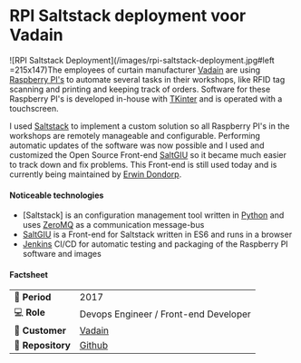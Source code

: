 # RPI Saltstack deployment voor Vadain

![RPI Saltstack Deployment](/images/rpi-saltstack-deployment.jpg#left =215x147)The employees of curtain manufacturer [Vadain](http://www.vadain.nl) are using [Raspberry PI's](https://www.raspberrypi.org/) to automate several tasks in their workshops, like RFID tag scanning and printing and keeping track of orders. Software for these Raspberry PI's is developed in-house with [TKinter](https://docs.python.org/3/library/tk.html) and is operated with a touchscreen.

I used [Saltstack](https://www.saltstack.com/) to implement a custom solution so all Raspberry PI's in the workshops are remotely manageable and configurable. Performing automatic updates of the software was now possible and I used and customized the Open Source Front-end [SaltGIU](https://github.com/erwindon/SaltGUI) so it became much easier to track down and fix problems. This Front-end is still used today and is currently being maintained by [Erwin Dondorp](https://github.com/erwindon/).

#### Noticeable technologies
- [Saltstack] is an configuration management tool written in [Python](http://www.python.org) and uses [ZeroMQ](https://zeromq.org/) as a communication message-bus
- [SaltGIU](https://github.com/erwindon/SaltGUI) is a Front-end for Saltstack written in ES6 and runs in a browser
- [Jenkins](https://www.jenkins.io/) CI/CD for automatic testing and packaging of the Raspberry PI software and images


#### Factsheet
|                            |                                               |
| -------------------------- | --------------------------------------------- |
| :calendar: **Period**      | 2017                                          |
| :computer: **Role**        | Devops Engineer / Front-end Developer         |
| :man: **Customer**         | [Vadain](https://vadain.nl/)                  |
| :link: **Repository**      | [Github](https://github.com/erwindon/SaltGUI) |
